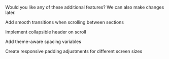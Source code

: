 Would you like any of these additional features? We can also make changes later.

Add smooth transitions when scrolling between sections

Implement collapsible header on scroll

Add theme-aware spacing variables

Create responsive padding adjustments for different screen sizes
